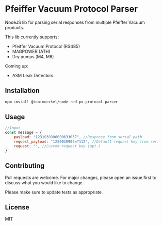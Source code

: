 # Pfeiffer Vacuum Protocol Parser

NodeJS lib for parsing serial responses from multiple Pfeiffer Vacuum products.

This lib currently supports:
- Pfeiffer Vacuum Protocol (RS485)
- MAGPOWER (ATH)
- Dry pumps (M4, M6)

Coming up:
- ASM Leak Detectors

## Installation

```bash
npm install @tonimoeckel/node-red-pv-protocol-parser
```

## Usage

```javascript
//Input
const message = {
    payload: "1231030906000633037", //Response from serial path
    request_payload: "1230030902=?112", //Default request key from serial path
    request: "", //Custom request key (opt.)
}
``` 

## Contributing
Pull requests are welcome. For major changes, please open an issue first to discuss what you would like to change.

Please make sure to update tests as appropriate.

## License
[MIT](https://choosealicense.com/licenses/mit/)
